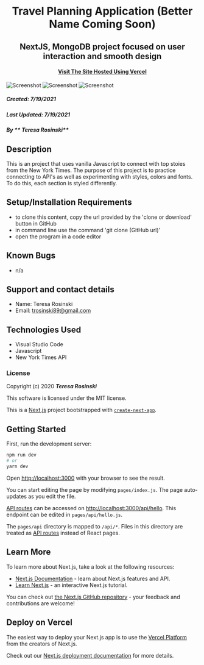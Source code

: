 <h1 align="center"><strong>Travel Planning Application (Better Name Coming Soon)</strong></h1>
<h2 align="center">NextJS, MongoDB project focused on user interaction and smooth design </h2>
<h4 align="center"><a href="https://next-travel-app-gnbaxtuon-teresarosinski.vercel.app/">Visit The Site Hosted Using Vercel</a></em></h4>

![Screenshot](arts.png)
![Screenshot](auto.png)
![Screenshot](books.png)

##### __Created:__ 7/19/2021
##### __Last Updated:__ 7/19/2021 
##### By _** Teresa Rosinski**_  


## Description
This is an project that uses vanilla Javascript to connect with top stoies from the New York Times. The purpose of this project is to practice connecting to API's as well as experimenting with styles, colors and fonts. To do this, each section is styled differently. 

## Setup/Installation Requirements

* to clone this content, copy the url provided by the 'clone or download' button in GitHub
* in command line use the command 'git clone (GitHub url)'
* open the program in a code editor


## Known Bugs

* n/a

## Support and contact details

* Name: Teresa Rosinski
* Email: trosinski89@gmail.com


## Technologies Used

* Visual Studio Code
* Javascript
* New York Times API

### License

Copyright (c) 2020 **_Teresa Rosinski_**

This software is licensed under the MIT license.







This is a [Next.js](https://nextjs.org/) project bootstrapped with [`create-next-app`](https://github.com/vercel/next.js/tree/canary/packages/create-next-app).

## Getting Started

First, run the development server:

```bash
npm run dev
# or
yarn dev
```

Open [http://localhost:3000](http://localhost:3000) with your browser to see the result.

You can start editing the page by modifying `pages/index.js`. The page auto-updates as you edit the file.

[API routes](https://nextjs.org/docs/api-routes/introduction) can be accessed on [http://localhost:3000/api/hello](http://localhost:3000/api/hello). This endpoint can be edited in `pages/api/hello.js`.

The `pages/api` directory is mapped to `/api/*`. Files in this directory are treated as [API routes](https://nextjs.org/docs/api-routes/introduction) instead of React pages.

## Learn More

To learn more about Next.js, take a look at the following resources:

- [Next.js Documentation](https://nextjs.org/docs) - learn about Next.js features and API.
- [Learn Next.js](https://nextjs.org/learn) - an interactive Next.js tutorial.

You can check out [the Next.js GitHub repository](https://github.com/vercel/next.js/) - your feedback and contributions are welcome!

## Deploy on Vercel

The easiest way to deploy your Next.js app is to use the [Vercel Platform](https://vercel.com/new?utm_medium=default-template&filter=next.js&utm_source=create-next-app&utm_campaign=create-next-app-readme) from the creators of Next.js.

Check out our [Next.js deployment documentation](https://nextjs.org/docs/deployment) for more details.
